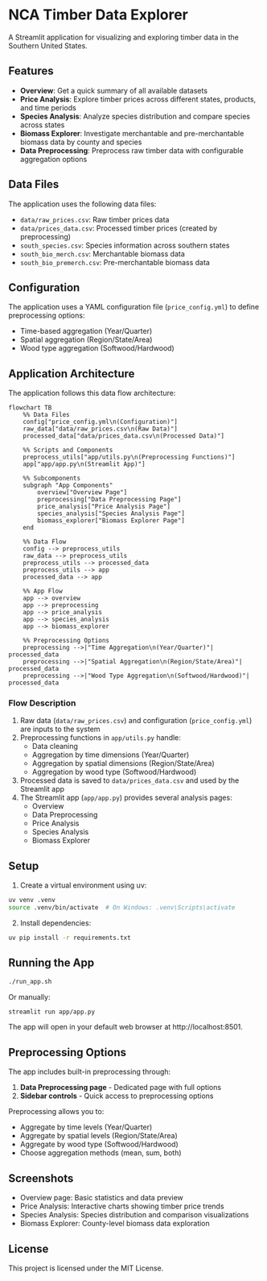 # NCA Timber Data Explorer

A Streamlit application for visualizing and exploring timber data in the Southern United States.

## Features

- **Overview**: Get a quick summary of all available datasets
- **Price Analysis**: Explore timber prices across different states, products, and time periods
- **Species Analysis**: Analyze species distribution and compare species across states
- **Biomass Explorer**: Investigate merchantable and pre-merchantable biomass data by county and species
- **Data Preprocessing**: Preprocess raw timber data with configurable aggregation options

## Data Files

The application uses the following data files:

- `data/raw_prices.csv`: Raw timber prices data
- `data/prices_data.csv`: Processed timber prices (created by preprocessing)
- `south_species.csv`: Species information across southern states
- `south_bio_merch.csv`: Merchantable biomass data
- `south_bio_premerch.csv`: Pre-merchantable biomass data

## Configuration

The application uses a YAML configuration file (`price_config.yml`) to define preprocessing options:

- Time-based aggregation (Year/Quarter)
- Spatial aggregation (Region/State/Area)
- Wood type aggregation (Softwood/Hardwood)

## Application Architecture

The application follows this data flow architecture:

```mermaid
flowchart TB
    %% Data Files
    config["price_config.yml\n(Configuration)"]
    raw_data["data/raw_prices.csv\n(Raw Data)"]
    processed_data["data/prices_data.csv\n(Processed Data)"]
    
    %% Scripts and Components
    preprocess_utils["app/utils.py\n(Preprocessing Functions)"]
    app["app/app.py\n(Streamlit App)"]
    
    %% Subcomponents
    subgraph "App Components"
        overview["Overview Page"]
        preprocessing["Data Preprocessing Page"]
        price_analysis["Price Analysis Page"]
        species_analysis["Species Analysis Page"]
        biomass_explorer["Biomass Explorer Page"]
    end
    
    %% Data Flow
    config --> preprocess_utils
    raw_data --> preprocess_utils
    preprocess_utils --> processed_data
    preprocess_utils --> app
    processed_data --> app
    
    %% App Flow
    app --> overview
    app --> preprocessing
    app --> price_analysis
    app --> species_analysis
    app --> biomass_explorer
    
    %% Preprocessing Options
    preprocessing -->|"Time Aggregation\n(Year/Quarter)"| processed_data
    preprocessing -->|"Spatial Aggregation\n(Region/State/Area)"| processed_data
    preprocessing -->|"Wood Type Aggregation\n(Softwood/Hardwood)"| processed_data
```

### Flow Description

1. Raw data (`data/raw_prices.csv`) and configuration (`price_config.yml`) are inputs to the system
2. Preprocessing functions in `app/utils.py` handle:
   - Data cleaning
   - Aggregation by time dimensions (Year/Quarter)
   - Aggregation by spatial dimensions (Region/State/Area)
   - Aggregation by wood type (Softwood/Hardwood)
3. Processed data is saved to `data/prices_data.csv` and used by the Streamlit app
4. The Streamlit app (`app/app.py`) provides several analysis pages:
   - Overview
   - Data Preprocessing
   - Price Analysis
   - Species Analysis
   - Biomass Explorer

## Setup

1. Create a virtual environment using uv:

```bash
uv venv .venv
source .venv/bin/activate  # On Windows: .venv\Scripts\activate
```

2. Install dependencies:

```bash
uv pip install -r requirements.txt
```

## Running the App

```bash
./run_app.sh
```

Or manually:

```bash
streamlit run app/app.py
```

The app will open in your default web browser at http://localhost:8501.

## Preprocessing Options

The app includes built-in preprocessing through:

1. **Data Preprocessing page** - Dedicated page with full options
2. **Sidebar controls** - Quick access to preprocessing options

Preprocessing allows you to:
- Aggregate by time levels (Year/Quarter)
- Aggregate by spatial levels (Region/State/Area)
- Aggregate by wood type (Softwood/Hardwood)
- Choose aggregation methods (mean, sum, both)

## Screenshots

- Overview page: Basic statistics and data preview
- Price Analysis: Interactive charts showing timber price trends
- Species Analysis: Species distribution and comparison visualizations
- Biomass Explorer: County-level biomass data exploration

## License

This project is licensed under the MIT License. 